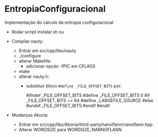 # EntropiaConfiguracional
Implementação do cálculo da entropia configuracional

- Rodar script instalar.sh ou

- Compilar nauty:
	- Entrar em src/cpp/libs/nauty
	- ./configure
	- alterar Makefile:
		- adicionar opção -fPIC em CFLAGS
	- make
	- alterar nauty.h:
		- substituir bloco `#define _FILE_OFFSET_BITS` por:

			#ifndef _FILE_OFFSET_BITS
			#define _FILE_OFFSET_BITS 0
			#if _FILE_OFFSET_BITS == 64
			#define _LARGEFILE_SOURCE
			#else
			#undef _FILE_OFFSET_BITS
			#endif
			#endif

- Mudanças Aboria:
	- Entrar em src/cpp/libs/Aboria/third-party/nanoflann/nanoflann.hpp
	- Alterar WORDSIZE para WORDSIZE_NANNOFLANN
